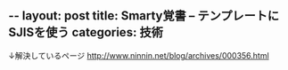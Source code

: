 --
layout: post
title: Smarty覚書 – テンプレートにSJISを使う
categories: 技術
--

↓解決しているページ
http://www.ninnin.net/blog/archives/000356.html

